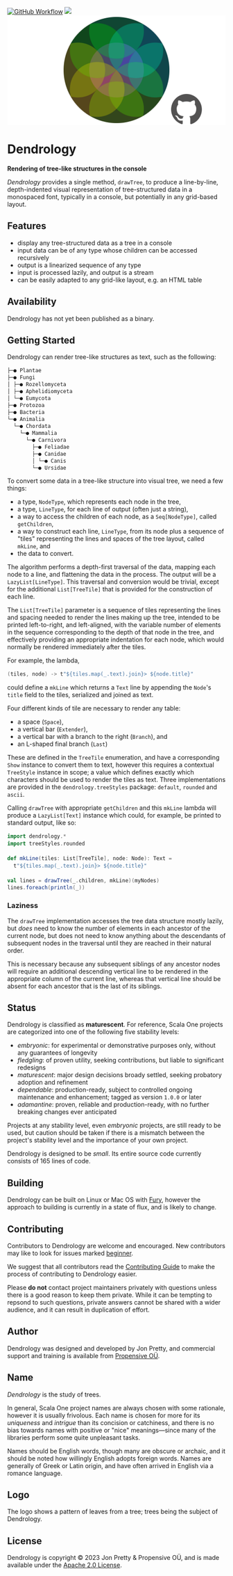 [<img alt="GitHub Workflow" src="https://img.shields.io/github/actions/workflow/status/propensive/dendrology/main.yml?style=for-the-badge" height="24">](https://github.com/propensive/dendrology/actions)
[<img src="https://img.shields.io/discord/633198088311537684?color=8899f7&label=DISCORD&style=for-the-badge" height="24">](https://discord.gg/7b6mpF6Qcf)
<img src="/doc/images/github.png" valign="middle">

# Dendrology

__Rendering of tree-like structures in the console__

_Dendrology_ provides a single method, `drawTree`, to produce a line-by-line,
depth-indented visual representation of tree-structured data in a monospaced
font, typically in a console, but potentially in any grid-based layout.

## Features

- display any tree-structured data as a tree in a console
- input data can be of any type whose children can be accessed recursively
- output is a linearized sequence of any type
- input is processed lazily, and output is a stream
- can be easily adapted to any grid-like layout, e.g. an HTML table


## Availability

Dendrology has not yet been published as a binary.

## Getting Started

Dendrology can render tree-like structures as text, such as the following:
```
├─● Plantae
├─● Fungi
│ ├─● Rozellomyceta
│ ├─● Aphelidiomyceta
│ └─● Eumycota
├─● Protozoa
├─● Bacteria
└─● Animalia
  └─● Chordata
    └─● Mammalia
      └─● Carnivora
        ├─● Feliadae
        ├─● Canidae
        │ └─● Canis
        └─● Ursidae
```

To convert some data in a tree-like structure into visual tree, we need a few
things:
 - a type, `NodeType`, which represents each node in the tree,
 - a type, `LineType`, for each line of output (often just a string),
 - a way to access the children of each node, as a `Seq[NodeType]`, called `getChildren`,
 - a way to construct each line, `LineType`, from its node plus a sequence of "tiles"
   representing the lines and spaces of the tree layout, called `mkLine`, and
 - the data to convert.

The algorithm performs a depth-first traversal of the data, mapping each node
to a line, and flattening the data in the process. The output will be a
`LazyList[LineType]`. This traversal and conversion would be trivial, except for the
additional `List[TreeTile]` that is provided for the construction of each line.

The `List[TreeTile]` parameter is a sequence of tiles representing the lines
and spacing needed to render the lines making up the tree, intended to be
printed left-to-right, and left-aligned, with the variable number of elements
in the sequence corresponding to the depth of that node in the tree, and
effectively providing an appropriate indentation for each node, which would
normally be rendered immediately after the tiles.

For example, the lambda,
```scala
(tiles, node) -> t"${tiles.map(_.text).join}> ${node.title}"
```
could define a `mkLine` which returns a `Text` line by appending the `Node`'s
`title` field to the tiles, serialized and joined as text.

Four different kinds of tile are necessary to render any table:
 - a space (`Space`),
 - a vertical bar (`Extender`),
 - a vertical bar with a branch to the right (`Branch`), and
 - an L-shaped final branch (`Last`)

These are defined in the `TreeTile` enumeration, and have a corresponding
`Show` instance to convert them to text, however this requires a contextual
`TreeStyle` instance in scope; a value which defines exactly which characters
should be used to render the tiles as text. Three implementations are provided
in the `dendrology.treeStyles` package: `default`, `rounded` and `ascii`.

Calling `drawTree` with appropriate `getChildren` and this `mkLine`
lambda will produce a `LazyList[Text]` instance which could, for example, be
printed to standard output, like so:

```scala
import dendrology.*
import treeStyles.rounded

def mkLine(tiles: List[TreeTile], node: Node): Text =
  t"${tiles.map(_.text).join}> ${node.title}"

val lines = drawTree(_.children, mkLine)(myNodes)
lines.foreach(println(_))
```

### Laziness

The `drawTree` implementation accesses the tree data structure mostly
lazily, but _does_ need to know the number of elements in each ancestor of the
current node, but does not need to know anything about the descendants of
subsequent nodes in the traversal until they are reached in their natural
order.

This is necessary because any subsequent siblings of any ancestor nodes will
require an additional descending vertical line to be rendered in the
appropriate column of the current line, whereas that vertical line should be
absent for each ancestor that is the last of its siblings.



## Status

Dendrology is classified as __maturescent__. For reference, Scala One projects are
categorized into one of the following five stability levels:

- _embryonic_: for experimental or demonstrative purposes only, without any guarantees of longevity
- _fledgling_: of proven utility, seeking contributions, but liable to significant redesigns
- _maturescent_: major design decisions broady settled, seeking probatory adoption and refinement
- _dependable_: production-ready, subject to controlled ongoing maintenance and enhancement; tagged as version `1.0.0` or later
- _adamantine_: proven, reliable and production-ready, with no further breaking changes ever anticipated

Projects at any stability level, even _embryonic_ projects, are still ready to
be used, but caution should be taken if there is a mismatch between the
project's stability level and the importance of your own project.

Dendrology is designed to be _small_. Its entire source code currently consists
of 165 lines of code.

## Building

Dendrology can be built on Linux or Mac OS with [Fury](/propensive/fury), however
the approach to building is currently in a state of flux, and is likely to
change.

## Contributing

Contributors to Dendrology are welcome and encouraged. New contributors may like to look for issues marked
<a href="https://github.com/propensive/dendrology/labels/beginner">beginner</a>.

We suggest that all contributors read the [Contributing Guide](/contributing.md) to make the process of
contributing to Dendrology easier.

Please __do not__ contact project maintainers privately with questions unless
there is a good reason to keep them private. While it can be tempting to
repsond to such questions, private answers cannot be shared with a wider
audience, and it can result in duplication of effort.

## Author

Dendrology was designed and developed by Jon Pretty, and commercial support and training is available from
[Propensive O&Uuml;](https://propensive.com/).



## Name

_Dendrology_ is the study of trees.

In general, Scala One project names are always chosen with some rationale, however it is usually
frivolous. Each name is chosen for more for its _uniqueness_ and _intrigue_ than its concision or
catchiness, and there is no bias towards names with positive or "nice" meanings—since many of the
libraries perform some quite unpleasant tasks.

Names should be English words, though many are obscure or archaic, and it should be noted how
willingly English adopts foreign words. Names are generally of Greek or Latin origin, and have
often arrived in English via a romance language.

## Logo

The logo shows a pattern of leaves from a tree; trees being the subject of Dendrology.

## License

Dendrology is copyright &copy; 2023 Jon Pretty & Propensive O&Uuml;, and is made available under the
[Apache 2.0 License](/license.md).
